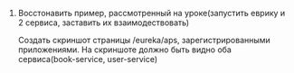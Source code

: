 1. Восстонавить пример, рассмотренный на уроке(запустить еврику и 2 сервиса, заставить их взаимодествовать)

    Создать скриншот страницы /eureka/aps, зарегистрированными приложениями.
    На скриншоте должно быть видно оба сервиса(book-service, user-service)
